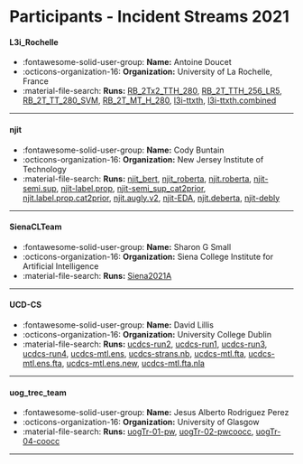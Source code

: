 # Participants - Incident Streams 2021 

#### L3i_Rochelle
 - :fontawesome-solid-user-group: **Name:** Antoine Doucet
 - :octicons-organization-16: **Organization:** University of La Rochelle, France
 - :material-file-search: **Runs:** [RB_2Tx2_TTH_280](./runs.md#rb_2tx2_tth_280), [RB_2T_TTH_256_LR5](./runs.md#rb_2t_tth_256_lr5), [RB_2T_TT_280_SVM](./runs.md#rb_2t_tt_280_svm), [RB_2T_MT_H_280](./runs.md#rb_2t_mt_h_280), [l3i-ttxth](./runs.md#l3i-ttxth), [l3i-ttxth.combined](./runs.md#l3i-ttxth.combined)

---
#### njit
 - :fontawesome-solid-user-group: **Name:** Cody Buntain
 - :octicons-organization-16: **Organization:** New Jersey Institute of Technology
 - :material-file-search: **Runs:** [njit_bert](./runs.md#njit_bert), [njit_roberta](./runs.md#njit_roberta), [njit.roberta](./runs.md#njit.roberta), [njit-semi.sup](./runs.md#njit-semi.sup), [njit-label.prop](./runs.md#njit-label.prop), [njit-semi_sup_cat2prior](./runs.md#njit-semi_sup_cat2prior), [njit.label.prop.cat2prior](./runs.md#njit.label.prop.cat2prior), [njit.augly.v2](./runs.md#njit.augly.v2), [njit-EDA](./runs.md#njit-eda), [njit.deberta](./runs.md#njit.deberta), [njit-debly](./runs.md#njit-debly)

---
#### SienaCLTeam
 - :fontawesome-solid-user-group: **Name:** Sharon G Small
 - :octicons-organization-16: **Organization:** Siena College Institute for Artificial Intelligence
 - :material-file-search: **Runs:** [Siena2021A](./runs.md#siena2021a)

---
#### UCD-CS
 - :fontawesome-solid-user-group: **Name:** David Lillis
 - :octicons-organization-16: **Organization:** University College Dublin
 - :material-file-search: **Runs:** [ucdcs-run2](./runs.md#ucdcs-run2), [ucdcs-run1](./runs.md#ucdcs-run1), [ucdcs-run3](./runs.md#ucdcs-run3), [ucdcs-run4](./runs.md#ucdcs-run4), [ucdcs-mtl.ens](./runs.md#ucdcs-mtl.ens), [ucdcs-strans.nb](./runs.md#ucdcs-strans.nb), [ucdcs-mtl.fta](./runs.md#ucdcs-mtl.fta), [ucdcs-mtl.ens.fta](./runs.md#ucdcs-mtl.ens.fta), [ucdcs-mtl.ens.new](./runs.md#ucdcs-mtl.ens.new), [ucdcs-mtl.fta.nla](./runs.md#ucdcs-mtl.fta.nla)

---
#### uog_trec_team
 - :fontawesome-solid-user-group: **Name:** Jesus Alberto Rodriguez Perez
 - :octicons-organization-16: **Organization:** University of Glasgow
 - :material-file-search: **Runs:** [uogTr-01-pw](./runs.md#uogtr-01-pw), [uogTr-02-pwcoocc](./runs.md#uogtr-02-pwcoocc), [uogTr-04-coocc](./runs.md#uogtr-04-coocc)

---
